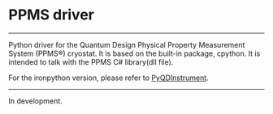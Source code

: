 # PPMS driver
---
Python driver for the Quantum Design Physical Property Measurement System (PPMS®) cryostat. It is based on the built-in package, cpython.
It is intended to talk with the PPMS C# library(dll file).

For the ironpython version, please refer to [PyQDInstrument](https://github.com/guenp/PyQDInstrument).


---
In development.


